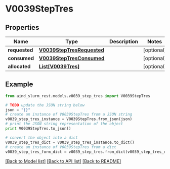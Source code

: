 # V0039StepTres


## Properties

Name | Type | Description | Notes
------------ | ------------- | ------------- | -------------
**requested** | [**V0039StepTresRequested**](V0039StepTresRequested.md) |  | [optional] 
**consumed** | [**V0039StepTresConsumed**](V0039StepTresConsumed.md) |  | [optional] 
**allocated** | [**List[V0039Tres]**](V0039Tres.md) |  | [optional] 

## Example

```python
from aind_slurm_rest.models.v0039_step_tres import V0039StepTres

# TODO update the JSON string below
json = "{}"
# create an instance of V0039StepTres from a JSON string
v0039_step_tres_instance = V0039StepTres.from_json(json)
# print the JSON string representation of the object
print V0039StepTres.to_json()

# convert the object into a dict
v0039_step_tres_dict = v0039_step_tres_instance.to_dict()
# create an instance of V0039StepTres from a dict
v0039_step_tres_form_dict = v0039_step_tres.from_dict(v0039_step_tres_dict)
```
[[Back to Model list]](../README.md#documentation-for-models) [[Back to API list]](../README.md#documentation-for-api-endpoints) [[Back to README]](../README.md)


